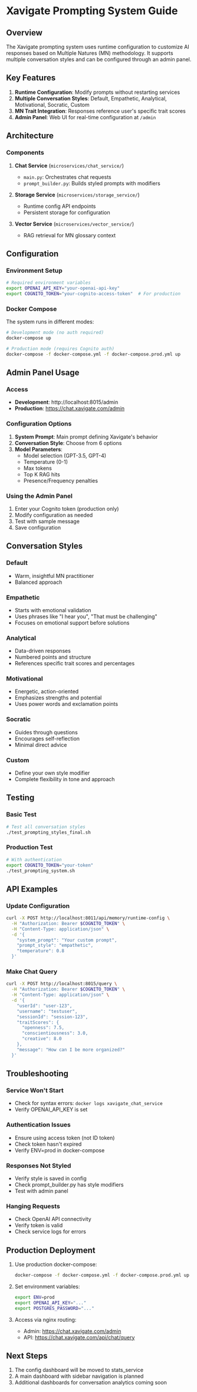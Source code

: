 # Xavigate Prompting System Guide

## Overview

The Xavigate prompting system uses runtime configuration to customize AI responses based on Multiple Natures (MN) methodology. It supports multiple conversation styles and can be configured through an admin panel.

## Key Features

1. **Runtime Configuration**: Modify prompts without restarting services
2. **Multiple Conversation Styles**: Default, Empathetic, Analytical, Motivational, Socratic, Custom
3. **MN Trait Integration**: Responses reference user's specific trait scores
4. **Admin Panel**: Web UI for real-time configuration at `/admin`

## Architecture

### Components

1. **Chat Service** (`microservices/chat_service/`)
   - `main.py`: Orchestrates chat requests
   - `prompt_builder.py`: Builds styled prompts with modifiers

2. **Storage Service** (`microservices/storage_service/`)
   - Runtime config API endpoints
   - Persistent storage for configuration

3. **Vector Service** (`microservices/vector_service/`)
   - RAG retrieval for MN glossary context

## Configuration

### Environment Setup

```bash
# Required environment variables
export OPENAI_API_KEY="your-openai-api-key"
export COGNITO_TOKEN="your-cognito-access-token"  # For production
```

### Docker Compose

The system runs in different modes:

```bash
# Development mode (no auth required)
docker-compose up

# Production mode (requires Cognito auth)
docker-compose -f docker-compose.yml -f docker-compose.prod.yml up
```

## Admin Panel Usage

### Access

- **Development**: http://localhost:8015/admin
- **Production**: https://chat.xavigate.com/admin

### Configuration Options

1. **System Prompt**: Main prompt defining Xavigate's behavior
2. **Conversation Style**: Choose from 6 options
3. **Model Parameters**:
   - Model selection (GPT-3.5, GPT-4)
   - Temperature (0-1)
   - Max tokens
   - Top K RAG hits
   - Presence/Frequency penalties

### Using the Admin Panel

1. Enter your Cognito token (production only)
2. Modify configuration as needed
3. Test with sample message
4. Save configuration

## Conversation Styles

### Default
- Warm, insightful MN practitioner
- Balanced approach

### Empathetic
- Starts with emotional validation
- Uses phrases like "I hear you", "That must be challenging"
- Focuses on emotional support before solutions

### Analytical
- Data-driven responses
- Numbered points and structure
- References specific trait scores and percentages

### Motivational
- Energetic, action-oriented
- Emphasizes strengths and potential
- Uses power words and exclamation points

### Socratic
- Guides through questions
- Encourages self-reflection
- Minimal direct advice

### Custom
- Define your own style modifier
- Complete flexibility in tone and approach

## Testing

### Basic Test
```bash
# Test all conversation styles
./test_prompting_styles_final.sh
```

### Production Test
```bash
# With authentication
export COGNITO_TOKEN="your-token"
./test_prompting_system.sh
```

## API Examples

### Update Configuration
```bash
curl -X POST http://localhost:8011/api/memory/runtime-config \
  -H "Authorization: Bearer $COGNITO_TOKEN" \
  -H "Content-Type: application/json" \
  -d '{
    "system_prompt": "Your custom prompt",
    "prompt_style": "empathetic",
    "temperature": 0.8
  }'
```

### Make Chat Query
```bash
curl -X POST http://localhost:8015/query \
  -H "Authorization: Bearer $COGNITO_TOKEN" \
  -H "Content-Type: application/json" \
  -d '{
    "userId": "user-123",
    "username": "testuser",
    "sessionId": "session-123",
    "traitScores": {
      "openness": 7.5,
      "conscientiousness": 3.0,
      "creative": 8.0
    },
    "message": "How can I be more organized?"
  }'
```

## Troubleshooting

### Service Won't Start
- Check for syntax errors: `docker logs xavigate_chat_service`
- Verify OPENAI_API_KEY is set

### Authentication Issues
- Ensure using access token (not ID token)
- Check token hasn't expired
- Verify ENV=prod in docker-compose

### Responses Not Styled
- Verify style is saved in config
- Check prompt_builder.py has style modifiers
- Test with admin panel

### Hanging Requests
- Check OpenAI API connectivity
- Verify token is valid
- Check service logs for errors

## Production Deployment

1. Use production docker-compose:
   ```bash
   docker-compose -f docker-compose.yml -f docker-compose.prod.yml up -d
   ```

2. Set environment variables:
   ```bash
   export ENV=prod
   export OPENAI_API_KEY="..."
   export POSTGRES_PASSWORD="..."
   ```

3. Access via nginx routing:
   - Admin: https://chat.xavigate.com/admin
   - API: https://chat.xavigate.com/api/chat/query

## Next Steps

1. The config dashboard will be moved to stats_service
2. A main dashboard with sidebar navigation is planned
3. Additional dashboards for conversation analytics coming soon
